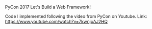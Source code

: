 PyCon 2017 Let's Build a Web Framework!

Code I implemented following the video from PyCon on Youtube.
Link: https://www.youtube.com/watch?v=7kwnjoAJ2HQ
